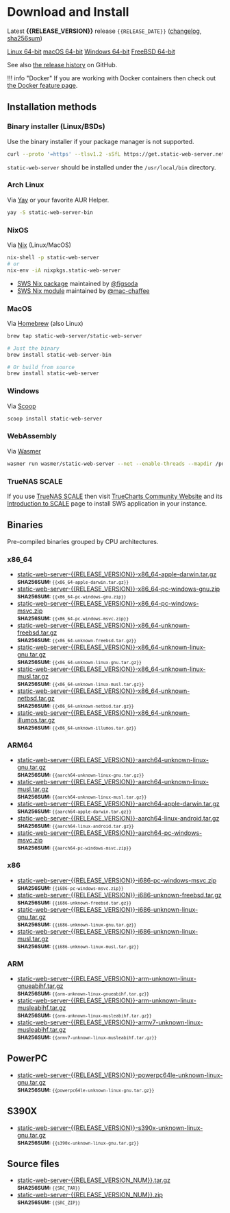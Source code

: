 # Download and Install

Latest **{{RELEASE_VERSION}}** release `{{RELEASE_DATE}}` ([changelog](https://github.com/static-web-server/static-web-server/releases/tag/{{RELEASE_VERSION}}), [sha256sum](https://github.com/static-web-server/static-web-server/releases/download/{{RELEASE_VERSION}}/static-web-server-{{RELEASE_VERSION}}-SHA256SUM))

<div class="featured-downloads">

<a class="md-button md-button-sm" href="https://github.com/static-web-server/static-web-server/releases/download/{{RELEASE_VERSION}}/static-web-server-{{RELEASE_VERSION}}-x86_64-unknown-linux-gnu.tar.gz">Linux 64-bit</a> <a class="md-button md-button-sm" href="https://github.com/static-web-server/static-web-server/releases/download/{{RELEASE_VERSION}}/static-web-server-{{RELEASE_VERSION}}-x86_64-apple-darwin.tar.gz">macOS 64-bit</a>
<a class="md-button md-button-sm" href="https://github.com/static-web-server/static-web-server/releases/download/{{RELEASE_VERSION}}/static-web-server-{{RELEASE_VERSION}}-x86_64-pc-windows-msvc.zip">Windows 64-bit</a>
<a class="md-button md-button-sm" href="https://github.com/static-web-server/static-web-server/releases/download/{{RELEASE_VERSION}}/static-web-server-{{RELEASE_VERSION}}-x86_64-unknown-freebsd.tar.gz">FreeBSD 64-bit</a>

</div>

See also [the release history](https://github.com/static-web-server/static-web-server/releases) on GitHub.

!!! info "Docker"
    If you are working with Docker containers then check out [the Docker feature page](https://static-web-server.net/features/docker/).

## Installation methods

### Binary installer (Linux/BSDs)

Use the binary installer if your package manager is not supported.

```sh
curl --proto '=https' --tlsv1.2 -sSfL https://get.static-web-server.net | sh
```

`static-web-server` should be installed under the `/usr/local/bin` directory.

### Arch Linux

Via [Yay](https://github.com/Jguer/yay) or your favorite AUR Helper.

```sh
yay -S static-web-server-bin
```

### NixOS

Via [Nix](https://github.com/NixOS/nix) (Linux/MacOS)

```sh
nix-shell -p static-web-server
# or
nix-env -iA nixpkgs.static-web-server
```

- [SWS Nix package](https://search.nixos.org/packages?show=static-web-server&from=0&size=50&sort=relevance&type=packages&query=static-web-server) maintained by [@figsoda](https://github.com/figsoda)
- [SWS Nix module](https://nixos.wiki/wiki/Static_Web_Server) maintained by [@mac-chaffee](https://github.com/mac-chaffee)

### MacOS

Via [Homebrew](https://brew.sh/) (also Linux)

```sh
brew tap static-web-server/static-web-server

# Just the binary
brew install static-web-server-bin

# Or build from source
brew install static-web-server
```

### Windows

Via [Scoop](https://scoop.sh/)

```powershell
scoop install static-web-server
```

### WebAssembly

Via [Wasmer](https://wasmer.io/wasmer/static-web-server/)

```sh
wasmer run wasmer/static-web-server --net --enable-threads --mapdir /public:/my/host/dir -- --port 8787
```

### TrueNAS SCALE

If you use [TrueNAS SCALE](https://www.truenas.com/truenas-scale/) then visit [TrueCharts Community Website](https://truecharts.org/charts/stable/static-web-server/) and its [Introduction to SCALE](https://truecharts.org/manual/SCALE/guides/scale-intro) page to install SWS application in your instance.  

## Binaries

Pre-compiled binaries grouped by CPU architectures.

### x86_64

- [static-web-server-{{RELEASE_VERSION}}-x86_64-apple-darwin.tar.gz](https://github.com/static-web-server/static-web-server/releases/download/{{RELEASE_VERSION}}/static-web-server-{{RELEASE_VERSION}}-x86_64-apple-darwin.tar.gz)<br>
<small>**SHA256SUM:** `{{x86_64-apple-darwin.tar.gz}}`</small>
- [static-web-server-{{RELEASE_VERSION}}-x86_64-pc-windows-gnu.zip](https://github.com/static-web-server/static-web-server/releases/download/{{RELEASE_VERSION}}/static-web-server-{{RELEASE_VERSION}}-x86_64-pc-windows-gnu.zip)<br>
<small>**SHA256SUM:** `{{x86_64-pc-windows-gnu.zip}}`</small>
- [static-web-server-{{RELEASE_VERSION}}-x86_64-pc-windows-msvc.zip](https://github.com/static-web-server/static-web-server/releases/download/{{RELEASE_VERSION}}/static-web-server-{{RELEASE_VERSION}}-x86_64-pc-windows-msvc.zip)<br>
<small>**SHA256SUM:** `{{x86_64-pc-windows-msvc.zip}}`</small>
- [static-web-server-{{RELEASE_VERSION}}-x86_64-unknown-freebsd.tar.gz](https://github.com/static-web-server/static-web-server/releases/download/{{RELEASE_VERSION}}/static-web-server-{{RELEASE_VERSION}}-x86_64-unknown-freebsd.tar.gz)<br>
<small>**SHA256SUM:** `{{x86_64-unknown-freebsd.tar.gz}}`</small>
- [static-web-server-{{RELEASE_VERSION}}-x86_64-unknown-linux-gnu.tar.gz](https://github.com/static-web-server/static-web-server/releases/download/{{RELEASE_VERSION}}/static-web-server-{{RELEASE_VERSION}}-x86_64-unknown-linux-gnu.tar.gz)<br>
<small>**SHA256SUM:** `{{x86_64-unknown-linux-gnu.tar.gz}}`</small>
- [static-web-server-{{RELEASE_VERSION}}-x86_64-unknown-linux-musl.tar.gz](https://github.com/static-web-server/static-web-server/releases/download/{{RELEASE_VERSION}}/static-web-server-{{RELEASE_VERSION}}-x86_64-unknown-linux-musl.tar.gz)<br>
<small>**SHA256SUM:** `{{x86_64-unknown-linux-musl.tar.gz}}`</small>
- [static-web-server-{{RELEASE_VERSION}}-x86_64-unknown-netbsd.tar.gz](https://github.com/static-web-server/static-web-server/releases/download/{{RELEASE_VERSION}}/static-web-server-{{RELEASE_VERSION}}-x86_64-unknown-netbsd.tar.gz)<br>
<small>**SHA256SUM:** `{{x86_64-unknown-netbsd.tar.gz}}`</small>
- [static-web-server-{{RELEASE_VERSION}}-x86_64-unknown-illumos.tar.gz](https://github.com/static-web-server/static-web-server/releases/download/{{RELEASE_VERSION}}/static-web-server-{{RELEASE_VERSION}}-x86_64-unknown-illumos.tar.gz)<br>
<small>**SHA256SUM:** `{{x86_64-unknown-illumos.tar.gz}}`</small>

### ARM64

- [static-web-server-{{RELEASE_VERSION}}-aarch64-unknown-linux-gnu.tar.gz](https://github.com/static-web-server/static-web-server/releases/download/{{RELEASE_VERSION}}/static-web-server-{{RELEASE_VERSION}}-aarch64-unknown-linux-gnu.tar.gz)<br>
<small>**SHA256SUM:** `{{aarch64-unknown-linux-gnu.tar.gz}}`</small>
- [static-web-server-{{RELEASE_VERSION}}-aarch64-unknown-linux-musl.tar.gz](https://github.com/static-web-server/static-web-server/releases/download/{{RELEASE_VERSION}}/static-web-server-{{RELEASE_VERSION}}-aarch64-unknown-linux-musl.tar.gz)<br>
<small>**SHA256SUM:** `{{aarch64-unknown-linux-musl.tar.gz}}`</small>
- [static-web-server-{{RELEASE_VERSION}}-aarch64-apple-darwin.tar.gz](https://github.com/static-web-server/static-web-server/releases/download/{{RELEASE_VERSION}}/static-web-server-{{RELEASE_VERSION}}-aarch64-apple-darwin.tar.gz)<br>
<small>**SHA256SUM:** `{{aarch64-apple-darwin.tar.gz}}`</small>
- [static-web-server-{{RELEASE_VERSION}}-aarch64-linux-android.tar.gz](https://github.com/static-web-server/static-web-server/releases/download/{{RELEASE_VERSION}}/static-web-server-{{RELEASE_VERSION}}-aarch64-linux-android.tar.gz)<br>
<small>**SHA256SUM:** `{{aarch64-linux-android.tar.gz}}`</small>
- [static-web-server-{{RELEASE_VERSION}}-aarch64-pc-windows-msvc.zip](https://github.com/static-web-server/static-web-server/releases/download/{{RELEASE_VERSION}}/static-web-server-{{RELEASE_VERSION}}-aarch64-pc-windows-msvc.zip)<br>
<small>**SHA256SUM:** `{{aarch64-pc-windows-msvc.zip}}`</small>

### x86

- [static-web-server-{{RELEASE_VERSION}}-i686-pc-windows-msvc.zip](https://github.com/static-web-server/static-web-server/releases/download/{{RELEASE_VERSION}}/static-web-server-{{RELEASE_VERSION}}-i686-pc-windows-msvc.zip)<br>
<small>**SHA256SUM:** `{{i686-pc-windows-msvc.zip}}`</small>
- [static-web-server-{{RELEASE_VERSION}}-i686-unknown-freebsd.tar.gz](https://github.com/static-web-server/static-web-server/releases/download/{{RELEASE_VERSION}}/static-web-server-{{RELEASE_VERSION}}-i686-unknown-freebsd.tar.gz)<br>
<small>**SHA256SUM:** `{{i686-unknown-freebsd.tar.gz}}`</small>
- [static-web-server-{{RELEASE_VERSION}}-i686-unknown-linux-gnu.tar.gz](https://github.com/static-web-server/static-web-server/releases/download/{{RELEASE_VERSION}}/static-web-server-{{RELEASE_VERSION}}-i686-unknown-linux-gnu.tar.gz)<br>
<small>**SHA256SUM:** `{{i686-unknown-linux-gnu.tar.gz}}`</small>
- [static-web-server-{{RELEASE_VERSION}}-i686-unknown-linux-musl.tar.gz](https://github.com/static-web-server/static-web-server/releases/download/{{RELEASE_VERSION}}/static-web-server-{{RELEASE_VERSION}}-i686-unknown-linux-musl.tar.gz)<br>
<small>**SHA256SUM:** `{{i686-unknown-linux-musl.tar.gz}}`</small>

### ARM

- [static-web-server-{{RELEASE_VERSION}}-arm-unknown-linux-gnueabihf.tar.gz](https://github.com/static-web-server/static-web-server/releases/download/{{RELEASE_VERSION}}/static-web-server-{{RELEASE_VERSION}}-arm-unknown-linux-gnueabihf.tar.gz)<br>
<small>**SHA256SUM:** `{{arm-unknown-linux-gnueabihf.tar.gz}}`</small>
- [static-web-server-{{RELEASE_VERSION}}-arm-unknown-linux-musleabihf.tar.gz](https://github.com/static-web-server/static-web-server/releases/download/{{RELEASE_VERSION}}/static-web-server-{{RELEASE_VERSION}}-arm-unknown-linux-musleabihf.tar.gz)<br>
<small>**SHA256SUM:** `{{arm-unknown-linux-musleabihf.tar.gz}}`</small>
- [static-web-server-{{RELEASE_VERSION}}-armv7-unknown-linux-musleabihf.tar.gz](https://github.com/static-web-server/static-web-server/releases/download/{{RELEASE_VERSION}}/static-web-server-{{RELEASE_VERSION}}-armv7-unknown-linux-musleabihf.tar.gz)<br>
<small>**SHA256SUM:** `{{armv7-unknown-linux-musleabihf.tar.gz}}`</small>

## PowerPC

- [static-web-server-{{RELEASE_VERSION}}-powerpc64le-unknown-linux-gnu.tar.gz](https://github.com/static-web-server/static-web-server/releases/download/{{RELEASE_VERSION}}/static-web-server-{{RELEASE_VERSION}}-powerpc64le-unknown-linux-gnu.tar.gz)<br>
<small>**SHA256SUM:** `{{powerpc64le-unknown-linux-gnu.tar.gz}}`</small>

## S390X

- [static-web-server-{{RELEASE_VERSION}}-s390x-unknown-linux-gnu.tar.gz](https://github.com/static-web-server/static-web-server/releases/download/{{RELEASE_VERSION}}/static-web-server-{{RELEASE_VERSION}}-s390x-unknown-linux-gnu.tar.gz)<br>
<small>**SHA256SUM:** `{{s390x-unknown-linux-gnu.tar.gz}}`</small>

## Source files

- [static-web-server-{{RELEASE_VERSION_NUM}}.tar.gz](https://github.com/static-web-server/static-web-server/archive/refs/tags/{{RELEASE_VERSION}}.tar.gz)<br>
<small>**SHA256SUM:** `{{SRC_TAR}}`</small>
- [static-web-server-{{RELEASE_VERSION_NUM}}.zip](https://github.com/static-web-server/static-web-server/archive/refs/tags/{{RELEASE_VERSION}}.zip)<br>
<small>**SHA256SUM:** `{{SRC_ZIP}}`</small>
